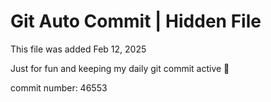# Git Auto Commit | Hidden File

This file was added Feb 12, 2025

Just for fun and keeping my daily git commit active 🤪

commit number: 46553
